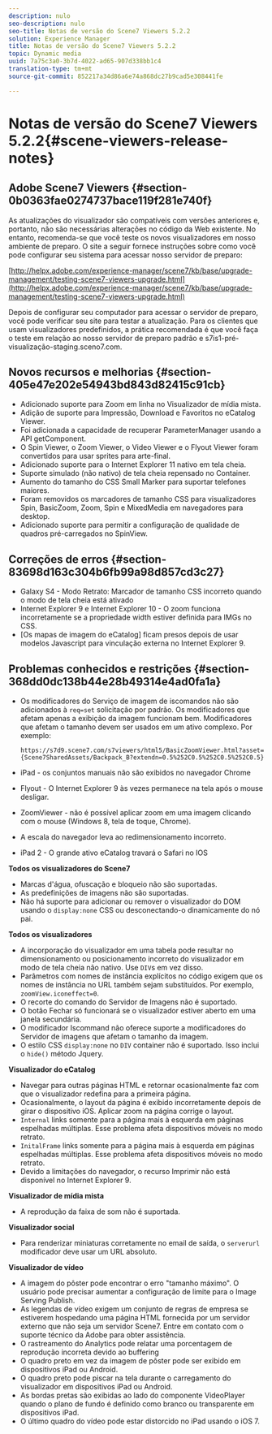 ```yaml
---
description: nulo
seo-description: nulo
seo-title: Notas de versão do Scene7 Viewers 5.2.2
solution: Experience Manager
title: Notas de versão do Scene7 Viewers 5.2.2
topic: Dynamic media
uuid: 7a75c3a0-3b7d-4022-ad65-907d338bb1c4
translation-type: tm+mt
source-git-commit: 852217a34d86a6e74a868dc27b9cad5e308441fe

---
```



# Notas de versão do Scene7 Viewers 5.2.2{#scene-viewers-release-notes}

## Adobe Scene7 Viewers {#section-0b0363fae0274737bace119f281e740f}

As atualizações do visualizador são compatíveis com versões anteriores e, portanto, não são necessárias alterações no código da Web existente. No entanto, recomenda-se que você teste os novos visualizadores em nosso ambiente de preparo. O site a seguir fornece instruções sobre como você pode configurar seu sistema para acessar nosso servidor de preparo:

[http://helpx.adobe.com/experience-manager/scene7/kb/base/upgrade-management/testing-scene7-viewers-upgrade.html](http://helpx.adobe.com/experience-manager/scene7/kb/base/upgrade-management/testing-scene7-viewers-upgrade.html)

Depois de configurar seu computador para acessar o servidor de preparo, você pode verificar seu site para testar a atualização. Para os clientes que usam visualizadores predefinidos, a prática recomendada é que você faça o teste em relação ao nosso servidor de preparo padrão e s7is1-pré-visualização-staging.sceno7.com.

## Novos recursos e melhorias {#section-405e47e202e54943bd843d82415c91cb}

* Adicionado suporte para Zoom em linha no Visualizador de mídia mista.
* Adição de suporte para Impressão, Download e Favoritos no eCatalog Viewer.
* Foi adicionada a capacidade de recuperar ParameterManager usando a API getComponent.
* O Spin Viewer, o Zoom Viewer, o Video Viewer e o Flyout Viewer foram convertidos para usar sprites para arte-final.
* Adicionado suporte para o Internet Explorer 11 nativo em tela cheia.
* Suporte simulado (não nativo) de tela cheia repensado no Container.
* Aumento do tamanho do CSS Small Marker para suportar telefones maiores.
* Foram removidos os marcadores de tamanho CSS para visualizadores Spin, BasicZoom, Zoom, Spin e MixedMedia em navegadores para desktop.
* Adicionado suporte para permitir a configuração de qualidade de quadros pré-carregados no SpinView.

## Correções de erros {#section-83698d163c304b6fb99a98d857cd3c27}

* Galaxy S4 - Modo Retrato: Marcador de tamanho CSS incorreto quando o modo de tela cheia está ativado
* Internet Explorer 9 e Internet Explorer 10 - O zoom funciona incorretamente se a propriedade width estiver definida para IMGs no CSS.
* [Os mapas de imagem do eCatalog] ficam presos depois de usar modelos Javascript para vinculação externa no Internet Explorer 9.

## Problemas conhecidos e restrições {#section-368dd0dc138b44e28b49314e4ad0fa1a}

* Os modificadores do Serviço de imagem de iscomandos não são adicionados à `req=set` solicitação por padrão. Os modificadores que afetam apenas a exibição da imagem funcionam bem. Modificadores que afetam o tamanho devem ser usados em um ativo complexo. Por exemplo:

   ```
   https://s7d9.scene7.com/s7viewers/html5/BasicZoomViewer.html?asset= {Scene7SharedAssets/Backpack_B?extendn=0.5%252C0.5%252C0.5%252C0.5}
   ```

* iPad - os conjuntos manuais não são exibidos no navegador Chrome
* Flyout - O Internet Explorer 9 às vezes permanece na tela após o mouse desligar.
* ZoomViewer - não é possível aplicar zoom em uma imagem clicando com o mouse (Windows 8, tela de toque, Chrome).
* A escala do navegador leva ao redimensionamento incorreto.
* iPad 2 - O grande ativo eCatalog travará o Safari no IOS

**Todos os visualizadores do Scene7**

* Marcas d&#39;água, ofuscação e bloqueio não são suportadas.
* As predefinições de imagens não são suportadas.
* Não há suporte para adicionar ou remover o visualizador do DOM usando o `display:none` CSS ou desconectando-o dinamicamente do nó pai.

**Todos os visualizadores**

* A incorporação do visualizador em uma tabela pode resultar no dimensionamento ou posicionamento incorreto do visualizador em modo de tela cheia não nativo. Use `DIV`s em vez disso.
* Parâmetros com nomes de instância explícitos no código exigem que os nomes de instância no URL também sejam substituídos. Por exemplo, `zoomView.iconeffect=0`.
* O recorte do comando do Servidor de Imagens não é suportado.
* O botão Fechar só funcionará se o visualizador estiver aberto em uma janela secundária.
* O modificador Iscommand não oferece suporte a modificadores do Servidor de imagens que afetam o tamanho da imagem.
* O estilo CSS `display:none` no `DIV` container não é suportado. Isso inclui o `hide()` método Jquery.

**Visualizador do eCatalog**

* Navegar para outras páginas HTML e retornar ocasionalmente faz com que o visualizador redefina para a primeira página.
* Ocasionalmente, o layout da página é exibido incorretamente depois de girar o dispositivo iOS. Aplicar zoom na página corrige o layout.
* `Internal` links somente para a página mais à esquerda em páginas espelhadas múltiplas. Esse problema afeta dispositivos móveis no modo retrato.
* `InitalFrame` links somente para a página mais à esquerda em páginas espelhadas múltiplas. Esse problema afeta dispositivos móveis no modo retrato.
* Devido a limitações do navegador, o recurso Imprimir não está disponível no Internet Explorer 9.

**Visualizador de mídia mista**

* A reprodução da faixa de som não é suportada.

**Visualizador social**

* Para renderizar miniaturas corretamente no email de saída, o `serverurl` modificador deve usar um URL absoluto.

**Visualizador de vídeo**

* A imagem do pôster pode encontrar o erro &quot;tamanho máximo&quot;. O usuário pode precisar aumentar a configuração de limite para o Image Serving Publish.
* As legendas de vídeo exigem um conjunto de regras de empresa se estiverem hospedando uma página HTML fornecida por um servidor externo que não seja um servidor Scene7. Entre em contato com o suporte técnico da Adobe para obter assistência.
* O rastreamento do Analytics pode relatar uma porcentagem de reprodução incorreta devido ao buffering
* O quadro preto em vez da imagem de pôster pode ser exibido em dispositivos iPad ou Android.
* O quadro preto pode piscar na tela durante o carregamento do visualizador em dispositivos iPad ou Android.
* As bordas pretas são exibidas ao lado do componente VideoPlayer quando o plano de fundo é definido como branco ou transparente em dispositivos iPad.
* O último quadro do vídeo pode estar distorcido no iPad usando o iOS 7.

